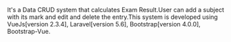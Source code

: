 It's a Data CRUD system that calculates Exam Result.User can add a subject with its mark and edit and delete the entry.This system is developed using VueJs[version 2.3.4], Laravel[version 5.6], Bootstrap[version 4.0.0], Bootstrap-Vue.
